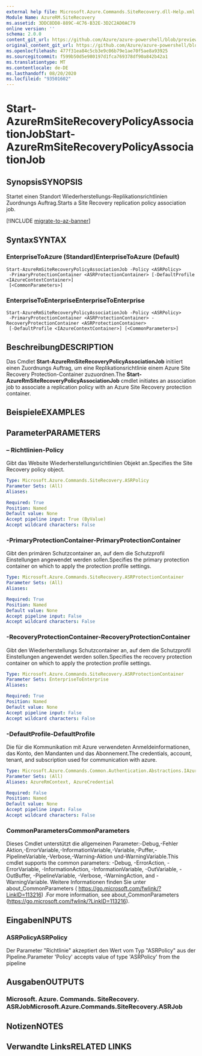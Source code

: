 ```yaml
---
external help file: Microsoft.Azure.Commands.SiteRecovery.dll-Help.xml
Module Name: AzureRM.SiteRecovery
ms.assetid: 3DDC8DD8-889C-4C76-B32E-3D2C2AD0AC79
online version: ''
schema: 2.0.0
content_git_url: https://github.com/Azure/azure-powershell/blob/preview/src/ResourceManager/SiteRecovery/Commands.SiteRecovery/help/Start-AzureRmSiteRecoveryPolicyAssociationJob.md
original_content_git_url: https://github.com/Azure/azure-powershell/blob/preview/src/ResourceManager/SiteRecovery/Commands.SiteRecovery/help/Start-AzureRmSiteRecoveryPolicyAssociationJob.md
ms.openlocfilehash: 477f31ea84c5cb3e9c06b79e1ae70f5ae8a93925
ms.sourcegitcommit: f599b50d5e980197d1fca769378df90a842b42a1
ms.translationtype: MT
ms.contentlocale: de-DE
ms.lasthandoff: 08/20/2020
ms.locfileid: "93501602"
---
```

# <span data-ttu-id="68ea1-101">Start-AzureRmSiteRecoveryPolicyAssociationJob</span><span class="sxs-lookup"><span data-stu-id="68ea1-101">Start-AzureRmSiteRecoveryPolicyAssociationJob</span></span>

## <span data-ttu-id="68ea1-102">Synopsis</span><span class="sxs-lookup"><span data-stu-id="68ea1-102">SYNOPSIS</span></span>
<span data-ttu-id="68ea1-103">Startet einen Standort Wiederherstellungs-Replikationsrichtlinien Zuordnungs Auftrag.</span><span class="sxs-lookup"><span data-stu-id="68ea1-103">Starts a Site Recovery replication policy association job.</span></span>

[!INCLUDE [migrate-to-az-banner](../../includes/migrate-to-az-banner.md)]

## <span data-ttu-id="68ea1-104">Syntax</span><span class="sxs-lookup"><span data-stu-id="68ea1-104">SYNTAX</span></span>

### <span data-ttu-id="68ea1-105">EnterpriseToAzure (Standard)</span><span class="sxs-lookup"><span data-stu-id="68ea1-105">EnterpriseToAzure (Default)</span></span>
```
Start-AzureRmSiteRecoveryPolicyAssociationJob -Policy <ASRPolicy>
 -PrimaryProtectionContainer <ASRProtectionContainer> [-DefaultProfile <IAzureContextContainer>]
 [<CommonParameters>]
```

### <span data-ttu-id="68ea1-106">EnterpriseToEnterprise</span><span class="sxs-lookup"><span data-stu-id="68ea1-106">EnterpriseToEnterprise</span></span>
```
Start-AzureRmSiteRecoveryPolicyAssociationJob -Policy <ASRPolicy>
 -PrimaryProtectionContainer <ASRProtectionContainer> -RecoveryProtectionContainer <ASRProtectionContainer>
 [-DefaultProfile <IAzureContextContainer>] [<CommonParameters>]
```

## <span data-ttu-id="68ea1-107">Beschreibung</span><span class="sxs-lookup"><span data-stu-id="68ea1-107">DESCRIPTION</span></span>
<span data-ttu-id="68ea1-108">Das Cmdlet **Start-AzureRmSiteRecoveryPolicyAssociationJob** initiiert einen Zuordnungs Auftrag, um eine Replikationsrichtlinie einem Azure Site Recovery Protection-Container zuzuordnen.</span><span class="sxs-lookup"><span data-stu-id="68ea1-108">The **Start-AzureRmSiteRecoveryPolicyAssociationJob** cmdlet initiates an association job to associate a replication policy with an Azure Site Recovery protection container.</span></span>

## <span data-ttu-id="68ea1-109">Beispiele</span><span class="sxs-lookup"><span data-stu-id="68ea1-109">EXAMPLES</span></span>

## <span data-ttu-id="68ea1-110">Parameter</span><span class="sxs-lookup"><span data-stu-id="68ea1-110">PARAMETERS</span></span>

### <span data-ttu-id="68ea1-111">– Richtlinien</span><span class="sxs-lookup"><span data-stu-id="68ea1-111">-Policy</span></span>
<span data-ttu-id="68ea1-112">Gibt das Website Wiederherstellungsrichtlinien Objekt an.</span><span class="sxs-lookup"><span data-stu-id="68ea1-112">Specifies the Site Recovery policy object.</span></span>

```yaml
Type: Microsoft.Azure.Commands.SiteRecovery.ASRPolicy
Parameter Sets: (All)
Aliases: 

Required: True
Position: Named
Default value: None
Accept pipeline input: True (ByValue)
Accept wildcard characters: False
```

### <span data-ttu-id="68ea1-113">-PrimaryProtectionContainer</span><span class="sxs-lookup"><span data-stu-id="68ea1-113">-PrimaryProtectionContainer</span></span>
<span data-ttu-id="68ea1-114">Gibt den primären Schutzcontainer an, auf dem die Schutzprofil Einstellungen angewendet werden sollen.</span><span class="sxs-lookup"><span data-stu-id="68ea1-114">Specifies the primary protection container on which to apply the protection profile settings.</span></span>

```yaml
Type: Microsoft.Azure.Commands.SiteRecovery.ASRProtectionContainer
Parameter Sets: (All)
Aliases: 

Required: True
Position: Named
Default value: None
Accept pipeline input: False
Accept wildcard characters: False
```

### <span data-ttu-id="68ea1-115">-RecoveryProtectionContainer</span><span class="sxs-lookup"><span data-stu-id="68ea1-115">-RecoveryProtectionContainer</span></span>
<span data-ttu-id="68ea1-116">Gibt den Wiederherstellungs Schutzcontainer an, auf dem die Schutzprofil Einstellungen angewendet werden sollen.</span><span class="sxs-lookup"><span data-stu-id="68ea1-116">Specifies the recovery protection container on which to apply the protection profile settings.</span></span>

```yaml
Type: Microsoft.Azure.Commands.SiteRecovery.ASRProtectionContainer
Parameter Sets: EnterpriseToEnterprise
Aliases: 

Required: True
Position: Named
Default value: None
Accept pipeline input: False
Accept wildcard characters: False
```

### <span data-ttu-id="68ea1-117">-DefaultProfile</span><span class="sxs-lookup"><span data-stu-id="68ea1-117">-DefaultProfile</span></span>
<span data-ttu-id="68ea1-118">Die für die Kommunikation mit Azure verwendeten Anmeldeinformationen, das Konto, den Mandanten und das Abonnement.</span><span class="sxs-lookup"><span data-stu-id="68ea1-118">The credentials, account, tenant, and subscription used for communication with azure.</span></span>

```yaml
Type: Microsoft.Azure.Commands.Common.Authentication.Abstractions.IAzureContextContainer
Parameter Sets: (All)
Aliases: AzureRmContext, AzureCredential

Required: False
Position: Named
Default value: None
Accept pipeline input: False
Accept wildcard characters: False
```

### <span data-ttu-id="68ea1-119">CommonParameters</span><span class="sxs-lookup"><span data-stu-id="68ea1-119">CommonParameters</span></span>
<span data-ttu-id="68ea1-120">Dieses Cmdlet unterstützt die allgemeinen Parameter:-Debug,-Fehler Aktion,-ErrorVariable,-InformationVariable,-Variable,-Puffer,-PipelineVariable,-Verbose,-Warning-Aktion und-WarningVariable.</span><span class="sxs-lookup"><span data-stu-id="68ea1-120">This cmdlet supports the common parameters: -Debug, -ErrorAction, -ErrorVariable, -InformationAction, -InformationVariable, -OutVariable, -OutBuffer, -PipelineVariable, -Verbose, -WarningAction, and -WarningVariable.</span></span> <span data-ttu-id="68ea1-121">Weitere Informationen finden Sie unter about_CommonParameters ( https://go.microsoft.com/fwlink/?LinkID=113216) .</span><span class="sxs-lookup"><span data-stu-id="68ea1-121">For more information, see about_CommonParameters (https://go.microsoft.com/fwlink/?LinkID=113216).</span></span>

## <span data-ttu-id="68ea1-122">Eingaben</span><span class="sxs-lookup"><span data-stu-id="68ea1-122">INPUTS</span></span>

### <span data-ttu-id="68ea1-123">ASRPolicy</span><span class="sxs-lookup"><span data-stu-id="68ea1-123">ASRPolicy</span></span>
<span data-ttu-id="68ea1-124">Der Parameter "Richtlinie" akzeptiert den Wert vom Typ "ASRPolicy" aus der Pipeline.</span><span class="sxs-lookup"><span data-stu-id="68ea1-124">Parameter 'Policy' accepts value of type 'ASRPolicy' from the pipeline</span></span>

## <span data-ttu-id="68ea1-125">Ausgaben</span><span class="sxs-lookup"><span data-stu-id="68ea1-125">OUTPUTS</span></span>

### <span data-ttu-id="68ea1-126">Microsoft. Azure. Commands. SiteRecovery. ASRJob</span><span class="sxs-lookup"><span data-stu-id="68ea1-126">Microsoft.Azure.Commands.SiteRecovery.ASRJob</span></span>

## <span data-ttu-id="68ea1-127">Notizen</span><span class="sxs-lookup"><span data-stu-id="68ea1-127">NOTES</span></span>

## <span data-ttu-id="68ea1-128">Verwandte Links</span><span class="sxs-lookup"><span data-stu-id="68ea1-128">RELATED LINKS</span></span>

